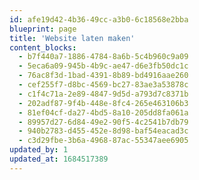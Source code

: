 ```yaml
---
id: afe19d42-4b36-49cc-a3b0-6c18568e2bba
blueprint: page
title: 'Website laten maken'
content_blocks:
  - b7f440a7-1886-4784-8a6b-5c4b960c9a09
  - 5eca6a09-945b-4b9c-ae47-d6e3fb50dc1c
  - 76ac8f3d-1bad-4391-8b89-bd4916aae260
  - cef255f7-d8bc-4569-bc27-83ae3a53878c
  - c1f4c71a-2e89-4847-9d5d-a793d7c8371b
  - 202adf87-9f4b-448e-8fc4-265e463106b3
  - 81ef04cf-da27-4bd5-8a10-205dd8fa061a
  - 89957d27-6d84-49e2-90f5-4c2541b7db79
  - 940b2783-d455-452e-8d98-baf54eacad3c
  - c3d29fbe-3b6a-4968-87ac-55347aee6905
updated_by: 1
updated_at: 1684517389
---
```


